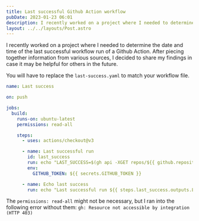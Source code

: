 ```yaml
---
title: Last successful Github Action workflow
pubDate: 2023-01-23 06:01
description: I recently worked on a project where I needed to determine the date and time of the last successful workflow run of a Github Action. After piecing together information from various sources, I decided to share my findings in case it may be helpful for others in the future.
layout: ../../layouts/Post.astro
---
```


I recently worked on a project where I needed to determine the date and time of the last successful workflow run of a Github Action. After piecing together information from various sources, I decided to share my findings in case it may be helpful for others in the future.

You will have to replace the `last-success.yaml` to match your workflow file.

```yaml
name: Last success

on: push

jobs:
  build:
    runs-on: ubuntu-latest
    permissions: read-all

    steps:
      - uses: actions/checkout@v3

      - name: Last successful run
        id: last_success
        run: echo "LAST_SUCCESS=$(gh api -XGET repos/${{ github.repository_owner }}/${{ github.event.repository.name }}/actions/workflows/last-success.yaml/runs --jq '.workflow_runs[0].run_started_at' -F status=success -F per_page=1)" >> $GITHUB_OUTPUT
        env:
          GITHUB_TOKEN: ${{ secrets.GITHUB_TOKEN }}

      - name: Echo last success
        run: echo "Last successful run ${{ steps.last_success.outputs.LAST_SUCCESS }}"
```

The `permissions: read-all` might not be necessary, but I ran into the following error without them: `gh: Resource not accessible by integration (HTTP 403)`
